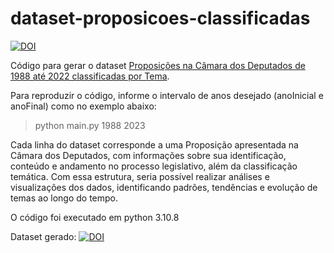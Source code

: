 # dataset-proposicoes-classificadas

[![DOI](https://zenodo.org/badge/622410247.svg)](https://zenodo.org/badge/latestdoi/622410247)

Código para gerar o dataset [Proposições na Câmara dos Deputados de 1988 até 2022 classificadas por Tema](https://zenodo.org/record/7792203). 

Para reproduzir o código, informe o intervalo de anos desejado (anoInicial e anoFinal) como no exemplo abaixo: 

> python main.py 1988 2023

Cada linha do dataset corresponde a uma Proposição apresentada na Câmara dos Deputados, com informações sobre sua identificação, conteúdo e andamento no processo legislativo, além da classificação temática. Com essa estrutura, seria possível realizar análises e visualizações dos dados, identificando padrões, tendências e evolução de temas ao longo do tempo.

O código foi executado em python 3.10.8

Dataset gerado: [![DOI](https://zenodo.org/badge/DOI/10.5281/zenodo.7792203.svg)](https://doi.org/10.5281/zenodo.7792203)
